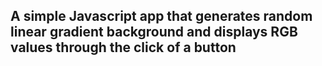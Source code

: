 ## A simple Javascript app that generates random linear gradient background and displays RGB values through the click of a button
